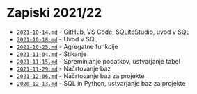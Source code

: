 # Zapiski 2021/22

* [`2021-10-14.md`](2021-10-14.md) - GitHub, VS Code, SQLiteStudio, uvod v SQL
* [`2021-10-18.md`](2021-10-18.md) - Uvod v SQL
* [`2021-10-25.md`](2021-10-25.md) - Agregatne funkcije
* [`2021-11-04.md`](2021-11-04.md) - Stikanje
* [`2021-11-15.md`](2021-11-15.md) - Spreminjanje podatkov, ustvarjanje tabel
* [`2021-11-29.md`](2021-11-29.md) - Načrtovanje baz
* [`2021-12-06.md`](2021-12-06.md) - Načrtovanje baz za projekte
* [`2020-12-13.md`](2021-12-13.md) - SQL in Python, ustvarjanje baz za projekte
